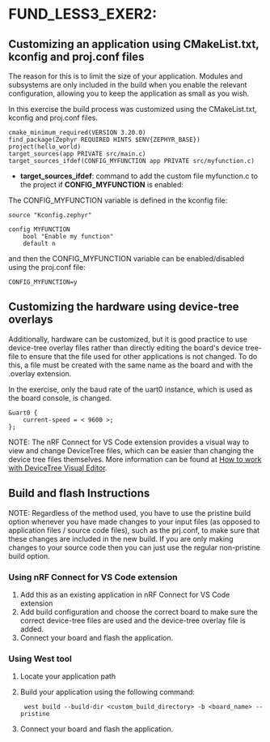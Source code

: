 # FUND_LESS3_EXER2: 

## Customizing an application using CMakeList.txt, kconfig and proj.conf files
The reason for this is to limit the size of your application. Modules and subsystems are only included in the build when you enable the relevant configuration, allowing you to keep the application as small as you wish. 

In this exercise the build process was customized using the CMakeList.txt, kconfig and proj.conf files.

    cmake_minimum_required(VERSION 3.20.0)
    find_package(Zephyr REQUIRED HINTS $ENV{ZEPHYR_BASE})
    project(hello_world)
    target_sources(app PRIVATE src/main.c)
    target_sources_ifdef(CONFIG_MYFUNCTION app PRIVATE src/myfunction.c)

- **target_sources_ifdef**: command to add the custom file myfunction.c to the project if **CONFIG_MYFUNCTION** is enabled:

The CONFIG_MYFUNCTION variable is defined in the kconfig file:

    source "Kconfig.zephyr"

    config MYFUNCTION
        bool "Enable my function"
        default n

and then the CONFIG_MYFUNCTION variable can be enabled/disabled using the proj.conf file:

    CONFIG_MYFUNCTION=y

## Customizing the hardware using device-tree overlays
Additionally, hardware can be customized, but it is good practice to use device-tree overlay files rather than directly editing the board's device tree-file to ensure that the file used for other applications is not changed. To do this, a file must be created with the same name as the board and with the .overlay extension.

In the exercise, only the baud rate of the uart0 instance, which is used as the board console, is changed.

    &uart0 {
        current-speed = < 9600 >;
    };

NOTE: 
The nRF Connect for VS Code extension provides a visual way to view and change DeviceTree files, which can be easier than changing the device tree files themselves. More information can be found at [How to work with DeviceTree Visual Editor](https://nrfconnect.github.io/vscode-nrf-connect/guides/work_with_devicetree_editor.html?h=devicetree+visual#).


## Build and flash Instructions
NOTE: Regardless of the method used, you have to use the pristine build option whenever you have made changes to your input files (as opposed to application files / source code files), such as the prj.conf, to make sure that these changes are
included in the new build. If you are only making changes to your source code then you can just use the regular non-pristine build option.

### Using nRF Connect for VS Code extension
1. Add this as an existing application in nRF Connect for VS Code extension
2. Add build configuration and choose the correct board to make sure the correct device-tree files are used and the device-tree overlay file is added.
3. Connect your board and flash the application.

### Using West tool
1. Locate your application path
2. Build your application using the following command:

        west build --build-dir <custom_build_directory> -b <board_name> --pristine
3. Connect your board and flash the application.
